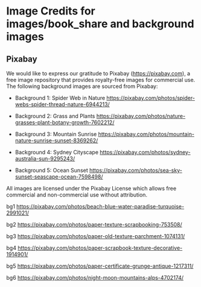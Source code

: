 # Image Credits for images/book_share and background images

## Pixabay
We would like to express our gratitude to Pixabay (https://pixabay.com), a free image repository that provides royalty-free images for commercial use. The following background images are sourced from Pixabay:

- Background 1: Spider Web in Nature
  https://pixabay.com/photos/spider-webs-spider-thread-nature-6944213/

- Background 2: Grass and Plants
  https://pixabay.com/photos/nature-grasses-plant-botany-growth-7602212/

- Background 3: Mountain Sunrise
  https://pixabay.com/photos/mountain-nature-sunrise-sunset-8369262/

- Background 4: Sydney Cityscape
  https://pixabay.com/photos/sydney-australia-sun-9295243/

- Background 5: Ocean Sunset
  https://pixabay.com/photos/sea-sky-sunset-seascape-ocean-7598498/

All images are licensed under the Pixabay License which allows free commercial and non-commercial use without attribution.

bg1
https://pixabay.com/photos/beach-blue-water-paradise-turquoise-2991021/

bg2
https://pixabay.com/photos/paper-texture-scrapbooking-753508/

bg3
https://pixabay.com/photos/paper-old-texture-parchment-1074131/

bg4
https://pixabay.com/photos/paper-scrapbook-texture-decorative-1914901/

bg5
https://pixabay.com/photos/paper-certificate-grunge-antique-1217311/

bg6
https://pixabay.com/photos/night-moon-mountains-alps-4702174/